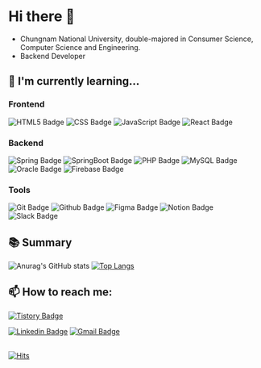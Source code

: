 # Hi there 👋

- Chungnam National University, double-majored in Consumer Science, Computer Science and Engineering.
- Backend Developer

## 🌱 I'm currently learning...

### Frontend
![HTML5 Badge](https://img.shields.io/badge/-HTML5-E34F26?style=flat-square&logo=html5&logoColor=white) ![CSS Badge](https://img.shields.io/badge/-CSS-1572B6?style=flat-square&logo=css3&logoColor=white) ![JavaScript Badge](https://img.shields.io/badge/-JavaScript-F7DF1E?style=flat-square&logo=html5&logoColor=white) ![React Badge](https://img.shields.io/badge/-React-61DAFB?style=flat-square&logo=react&logoColor=white)

### Backend
![Spring Badge](https://img.shields.io/badge/-Spring-6DB33F?style=flat-square&logo=spring&logoColor=white) ![SpringBoot Badge](https://img.shields.io/badge/-SpringBoot-6DB33F?style=flat-square&logo=springboot&logoColor=white) ![PHP Badge](https://img.shields.io/badge/-PHP-777BB4?style=flat-square&logo=php&logoColor=white) ![MySQL Badge](https://img.shields.io/badge/-MySQL-4479A1?style=flat-square&logo=mysql&logoColor=white) ![Oracle Badge](https://img.shields.io/badge/-Oracle-F80000?style=flat-square&logo=oracle&logoColor=white) ![Firebase Badge](https://img.shields.io/badge/-Firebase-FFCA28?style=flat-square&logo=firebase&logoColor=white)

### Tools
![Git Badge](https://img.shields.io/badge/-Git-F05032?style=flat-square&logo=git&logoColor=white) ![Github Badge](https://img.shields.io/badge/-Github-181717?style=flat-square&logo=github&logoColor=white) ![Figma Badge](https://img.shields.io/badge/-Figma-F24E1E?style=flat-square&logo=figma&logoColor=white) ![Notion Badge](https://img.shields.io/badge/-Notion-000000?style=flat-square&logo=notion&logoColor=white) ![Slack Badge](https://img.shields.io/badge/-Slack-4A154B?style=flat-square&logo=slack&logoColor=white)

## 📚 Summary
![Anurag's GitHub stats](https://github-readme-stats.vercel.app/api?username=myminju&show_icons=true&theme=github_dark)
[![Top Langs](https://github-readme-stats.vercel.app/api/top-langs/?username=myminju&layout=compact)](https://github.com/myminju/github-readme-stats)

## 📫 How to reach me:
[![Tistory Badge](https://img.shields.io/badge/-Tistory-F05A22?style=flat-square&logo=tistory&logoColor=white&link=https://myminju.tistory.com)](https://myminju.tistory.com)
<!--
[![Velog Badge](https://img.shields.io/badge/-Velog-20C997?style=flat-square&logo=velog&logoColor=white&link=https://velog.io/@myzzu)](https://velog.io/@myzzu)
-->
[![Linkedin Badge](https://img.shields.io/badge/-LinkedIn-blue?style=flat-square&logo=Linkedin&logoColor=white)](https://www.linkedin.com/)
[![Gmail Badge](https://img.shields.io/badge/-Gmail-d14836?style=flat-square&logo=Gmail&logoColor=white&link=mjeon7890@gmail.com)](mailto:mjeon7890@gmail.com)
<br>
<br>

[![Hits](https://hits.seeyoufarm.com/api/count/incr/badge.svg?url=https%3A%2F%2Fgithub.com%2Fmyminju%2Fhit-counter&count_bg=%2379C83D&title_bg=%23555555&icon=github.svg&icon_color=%23E7E7E7&title=hits&edge_flat=false)](https://hits.seeyoufarm.com)

<!--
**myminju/myminju** is a ✨ _special_ ✨ repository because its `README.md` (this file) appears on your GitHub profile.

Here are some ideas to get you started:

- 🔭 I’m currently working on ...
- 🌱 I’m currently learning ...
- 👯 I’m looking to collaborate on ...
- 🤔 I’m looking for help with ...
- 💬 Ask me about ...
- 📫 How to reach me: ...
- 😄 Pronouns: ...
- ⚡ Fun fact: ...
-->
